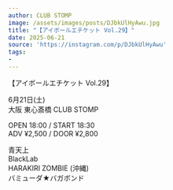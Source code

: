 ```yaml
---
author: CLUB STOMP
image: /assets/images/posts/DJbkUlHyAwu.jpg
title: "【アイボールエチケット Vol.29】"
date: 2025-06-21
source: 'https://instagram.com/p/DJbkUlHyAwu'
tags:
- 
---
```

【アイボールエチケット Vol.29】

6月21日(土) <br>
大阪 東心斎橋 CLUB STOMP

OPEN 18:00 / START 18:30<br>
ADV ¥2,500 / DOOR ¥2,800

青天上<br>
BlackLab<br>
HARAKIRI ZOMBIE (沖縄)<br>
バミューダ★バガボンド